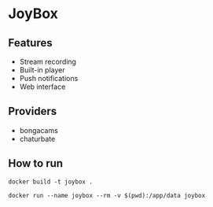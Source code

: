 # JoyBox
## Features
+ Stream recording
+ Built-in player
+ Push notifications
+ Web interface
## Providers
+ bongacams
+ chaturbate
## How to run
`docker build -t joybox .`

`docker run --name joybox --rm -v $(pwd):/app/data joybox`
